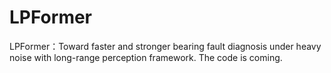 # LPFormer
LPFormer：Toward faster and stronger bearing fault diagnosis under heavy noise with long-range perception framework.
The code is coming.
